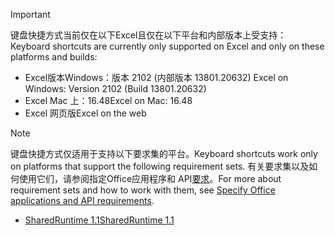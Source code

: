 > [!IMPORTANT]
> <span data-ttu-id="461a3-101">键盘快捷方式当前仅在以下Excel且仅在以下平台和内部版本上受支持：</span><span class="sxs-lookup"><span data-stu-id="461a3-101">Keyboard shortcuts are currently only supported on Excel and only on these platforms and builds:</span></span>
>
>- <span data-ttu-id="461a3-102">Excel版本Windows：版本 2102 (内部版本 13801.20632) </span><span class="sxs-lookup"><span data-stu-id="461a3-102">Excel on Windows: Version 2102 (Build 13801.20632)</span></span>
>- <span data-ttu-id="461a3-103">Excel Mac 上：16.48</span><span class="sxs-lookup"><span data-stu-id="461a3-103">Excel on Mac: 16.48</span></span>
>- <span data-ttu-id="461a3-104">Excel 网页版</span><span class="sxs-lookup"><span data-stu-id="461a3-104">Excel on the web</span></span>

> [!NOTE]
> <span data-ttu-id="461a3-105">键盘快捷方式仅适用于支持以下要求集的平台。</span><span class="sxs-lookup"><span data-stu-id="461a3-105">Keyboard shortcuts work only on platforms that support the following requirement sets.</span></span> <span data-ttu-id="461a3-106">有关要求集以及如何使用它们，请参阅指定Office应用程序和 API[要求](../develop/specify-office-hosts-and-api-requirements.md)。</span><span class="sxs-lookup"><span data-stu-id="461a3-106">For more about requirement sets and how to work with them, see [Specify Office applications and API requirements](../develop/specify-office-hosts-and-api-requirements.md).</span></span>
>
> - [<span data-ttu-id="461a3-107">SharedRuntime 1.1</span><span class="sxs-lookup"><span data-stu-id="461a3-107">SharedRuntime 1.1</span></span>](../reference/requirement-sets/shared-runtime-requirement-sets.md)